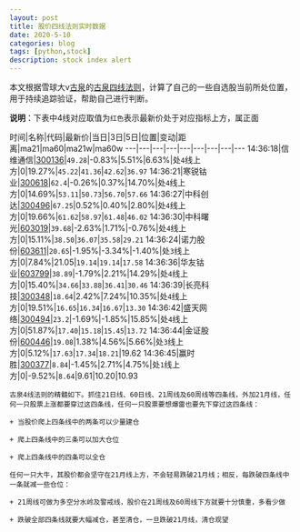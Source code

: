 ```yaml
---
layout: post
title: 股价四线法则实时数据
date: 2020-5-10
categories: blog
tags: [python,stock]
description: stock index alert
---
```



本文根据雪球大v[古泉](https://xueqiu.com/u/7148646888)的[古泉四线法则](https://xueqiu.com/7148646888/130498192)，计算了自己的一些自选股当前所处位置，用于持续追踪验证，帮助自己进行判断。

**说明**：下表中4线对应取值为`红色`表示最新价处于对应指标上方，属正面

时间|名称|代码|最新价|当日|3日|5日|位置|变动|距离|ma21|ma60|ma21w|ma60w
---|---|---|---|---|---|---|---|---
14:36:18|信维通信|[300136](https://xueqiu.com/S/SZ300136)|`49.28`|-0.83%|5.51%|6.63%|处`4`线上方|0|19.27%|`45.22`|`41.36`|`42.62`|`36.97`
14:36:21|寒锐钴业|[300618](https://xueqiu.com/S/SZ300618)|`62.4`|-0.26%|0.37%|14.70%|处`4`线上方|0|14.69%|`53.11`|`50.73`|`56.70`|`57.66`
14:36:27|中科创达|[300496](https://xueqiu.com/S/SZ300496)|`67.25`|0.52%|0.40%|2.80%|处`4`线上方|0|19.66%|`61.62`|`58.97`|`61.48`|`46.02`
14:36:30|中科曙光|[603019](https://xueqiu.com/S/SH603019)|`39.68`|-2.63%|1.71%|-0.76%|处`4`线上方|0|15.11%|`38.50`|`36.07`|`35.58`|`29.21`
14:36:24|诺力股份|[603611](https://xueqiu.com/S/SH603611)|`20.65`|-1.95%|-3.34%|-1.40%|处`3`线上方|0|7.84%|21.05|`19.14`|`19.14`|`17.58`
14:36:36|华友钴业|[603799](https://xueqiu.com/S/SH603799)|`38.89`|-1.79%|2.21%|14.29%|处`4`线上方|0|15.40%|`34.66`|`33.88`|`36.41`|`30.46`
14:36:39|长亮科技|[300348](https://xueqiu.com/S/SZ300348)|`18.64`|2.42%|7.24%|10.35%|处`4`线上方|0|19.51%|`16.65`|`16.34`|`16.67`|`13.30`
14:36:42|盛天网络|[300494](https://xueqiu.com/S/SZ300494)|`23.2`|-1.69%|-1.85%|15.85%|处`4`线上方|0|51.87%|`17.40`|`15.18`|`15.45`|`13.72`
14:36:44|金证股份|[600446](https://xueqiu.com/S/SH600446)|`19.08`|1.38%|4.56%|5.66%|处`3`线上方|0|5.12%|`17.63`|`17.34`|`18.21`|19.62
14:36:45|赢时胜|[300377](https://xueqiu.com/S/SZ300377)|`8.84`|-1.45%|2.71%|4.75%|处`1`线上方|0|-9.52%|`8.64`|9.61|10.20|10.93

```
古泉4线法则的精髓如下。抓住21日线、60日线、21周线及60周线等四条线，外加21月线，任何一只股票上涨都要穿过这四条线，任何一只股票要想爆雷也要先下穿过这四条线：

+ 当股价爬上四条线中的两条可以少量建仓

+ 爬上四条线中的三条可以加大仓位

+ 爬上四条线中的四条可以全仓

任何一只大牛，其股价都会坚守在21月线上方，不会轻易跌破21月线；相反，每跌破四条线中一条就减一些仓位：

+ 21周线可做为多空分水岭及警戒线，股价在21周线及60周线下方就要十分慎重，多看少做

+ 跌破全部四条线就要大幅减仓，甚至清仓，一旦跌破21月线，清仓观望
```
